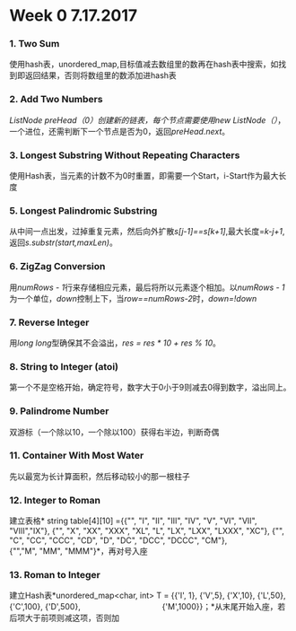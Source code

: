 # Week 0 7.17.2017

### 1. Two Sum
使用hash表，unordered_map,目标值减去数组里的数再在hash表中搜索，如找到即返回结果，否则将数组里的数添加进hash表

### 2. Add Two Numbers
*ListNode preHead（0）*创建新的链表，每个节点需要使用*new ListNode（）*，一个进位，还需判断下一个节点是否为0，返回*preHead.next*。

### 3. Longest Substring Without Repeating Characters
使用Hash表，当元素的计数不为0时重置，即需要一个Start，i-Start作为最大长度

### 5. Longest Palindromic Substring
从中间一点出发，过掉重复元素，然后向外扩散*s[j-1]==s[k+1]*,最大长度=*k-j+1*,返回*s.substr(start,maxLen)*。

### 6. ZigZag Conversion
用*numRows - 1*行来存储相应元素，最后将所以元素逐个相加。以*numRows - 1*为一个单位，*down*控制上下，当*row==numRows-2*时，*down=!down*

### 7. Reverse Integer
用*long long*型确保其不会溢出，*res = res * 10 + res % 10*。

### 8. String to Integer (atoi)
第一个不是空格开始，确定符号，数字大于0小于9则减去0得到数字，溢出同上。

### 9. Palindrome Number
双游标（一个除以10，一个除以100）获得右半边，判断奇偶

### 11. Container With Most Water
先以最宽为长计算面积，然后移动较小的那一根柱子

### 12. Integer to Roman
建立表格*    string table[4][10] ={{"", "I", "II", "III", "IV", "V", "VI", "VII", "VIII","IX"},
                          {"", "X", "XX", "XXX", "XL", "L", "LX", "LXX", "LXXX", "XC"},
                          {"", "C", "CC", "CCC", "CD", "D", "DC", "DCC", "DCCC", "CM"},
                          {"","M", "MM", "MMM"}*，再对号入座
                
### 13. Roman to Integer
建立Hash表*unordered_map<char, int> T = {{'I', 1},
                                      {'V',5},
                                      {'X',10},
                                      {'L',50},
                                      {'C',100},
                                      {'D',500},
                                      {'M',1000}}；*从末尾开始入座，若后项大于前项则减这项，否则加

                    
